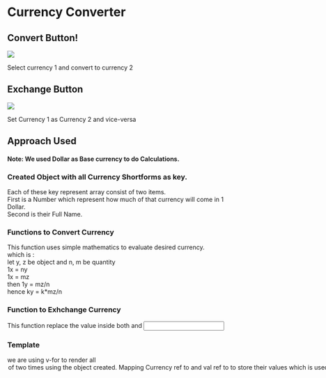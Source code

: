 # Currency Converter

## Convert Button!
![](https://user-images.githubusercontent.com/114388400/194490909-acca1615-fe8f-4aeb-9151-8c9c04c6c17f.png)

Select currency 1  and convert to currency 2  
## Exchange Button
![](https://user-images.githubusercontent.com/114388400/194491625-36a5c1d6-3cbd-4c51-83f8-23ab0b5132cd.png)

Set Currency 1 as Currency 2 and vice-versa  

## Approach Used

#### Note: We used Dollar as Base currency to do Calculations.

### Created Object with all Currency Shortforms as key.  
Each of these key represent array consist of two items.  
First is a Number which represent how much of that currency will come in 1 Dollar.  
Second is their Full Name.  
		
### Functions to Convert Currency
This function uses simple mathematics to evaluate desired currency.  
which is :  
let y, z be object and n, m be quantity  
1x = ny  
1x = mz  
then 1y = mz/n  
hence ky = k*mz/n  

### Function to Exhchange Currency
This function replace the value inside both <selected> and <input>

### Template
we are using v-for to render all <option> of <select> two times using the object created.  
Mapping Currency ref to <select> and val ref to <input> to store their values which is used by functions to perform calculations
